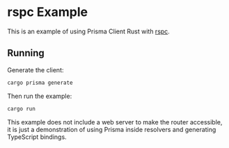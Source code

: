 # rspc Example

This is an example of using Prisma Client Rust with [rspc](https://rspc.dev).

## Running

Generate the client:

```bash
cargo prisma generate
```

Then run the example:

```bash
cargo run
```

This example does not include a web server to make the router accessible,
it is just a demonstration of using Prisma inside resolvers and generating TypeScript bindings.
